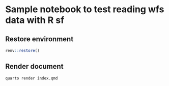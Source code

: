 # Sample notebook to test reading wfs data with R sf

## Restore environment

```r
renv::restore()
```

## Render document

```bash
quarto render index.qmd
```